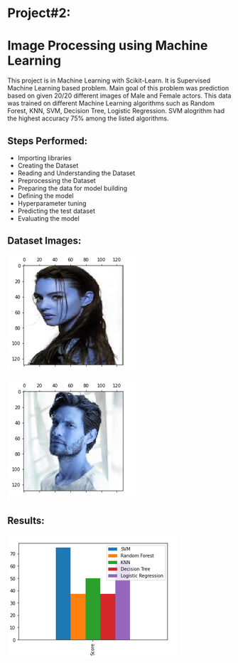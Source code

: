 
# Project#2: 
# Image Processing using Machine Learning

This project is in Machine Learning with Scikit-Learn. It is Supervised Machine Learning based problem. Main goal of this problem was prediction based on given 20/20 different images of Male and Female actors. This data was trained on different Machine Learning algorithms such as Random Forest, KNN, SVM, Decision Tree, Logistic Regression. SVM alogrithm had the highest accuracy 75% among the listed algorithms.


## Steps Performed:
- Importing libraries
- Creating the Dataset
- Reading and Understanding the Dataset
- Preprocessing the Dataset
- Preparing the data for model building
- Defining the model
- Hyperparameter tuning
- Predicting the test dataset
- Evaluating the model



## Dataset Images:

![Female actor image](https://github.com/abbasshafi/Projects/blob/main/Image%20Processing%20using%20Machine%20Learning/Screenshot%20from%202022-07-30%2016-54-17.png)

![Male actor image](https://github.com/abbasshafi/Projects/blob/main/Image%20Processing%20using%20Machine%20Learning/Screenshot%20from%202022-07-30%2016-54-27.png)

## Results:

![Results](https://github.com/abbasshafi/Projects/blob/main/Image%20Processing%20using%20Machine%20Learning/Results.png)

